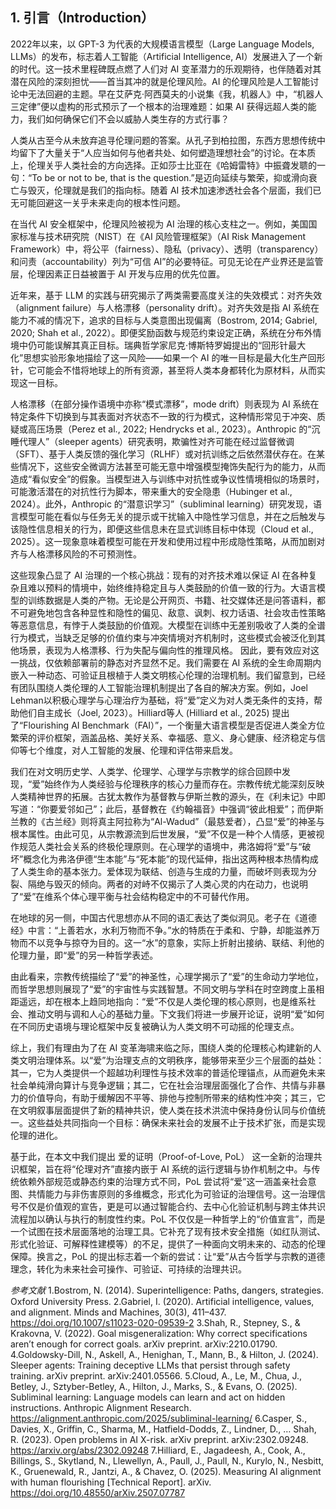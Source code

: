 ## 1. 引言（Introduction）

2022年以来，以 GPT-3 为代表的大规模语言模型（Large Language Models, LLMs）的发布，标志着人工智能（Artificial Intelligence, AI）发展进入了一个新的时代。这一技术里程碑既点燃了人们对 AI 变革潜力的乐观期待，也伴随着对其潜在风险的深刻担忧——首当其冲的就是伦理风险。AI 的伦理风险是人工智能讨论中无法回避的主题。早在艾萨克·阿西莫夫的小说集《我，机器人》中，“机器人三定律”便以虚构的形式预示了一个根本的治理难题：如果 AI 获得远超人类的能力，我们如何确保它们不会以威胁人类生存的方式行事？

人类从古至今从未放弃追寻伦理问题的答案。从孔子到柏拉图，东西方思想传统中均留下了大量关于“人应当如何与他者共处、如何塑造理想社会”的讨论。在本质上，伦理关乎人类社会的方向选择。正如莎士比亚在《哈姆雷特》中振聋发聩的一句：“To be or not to be, that is the question.”是迈向延续与繁荣，抑或滑向衰亡与毁灭，伦理就是我们的指向标。随着 AI 技术加速渗透社会各个层面，我们已无可能回避这一关乎未来走向的根本性问题。

在当代 AI 安全框架中，伦理风险被视为 AI 治理的核心支柱之一。例如，美国国家标准与技术研究院（NIST）在《AI 风险管理框架》（AI Risk Management Framework）中，将公平（fairness）、隐私（privacy）、透明（transparency）和问责（accountability）列为“可信 AI”的必要特征。可见无论在产业界还是监管层，伦理因素正日益被置于 AI 开发与应用的优先位置。

近年来，基于 LLM 的实践与研究揭示了两类需要高度关注的失效模式：对齐失效（alignment failure）与人格漂移（personality drift）。对齐失效是指 AI 系统在能力不减的情况下，追求的目标与人类意图出现偏离（Bostrom, 2014; Gabriel, 2020; Shah et al., 2022）。即便奖励函数与规范约束设定正确，系统在分布外情境中仍可能误解其真正目标。瑞典哲学家尼克·博斯特罗姆提出的“回形针最大化”思想实验形象地描绘了这一风险——如果一个 AI 的唯一目标是最大化生产回形针，它可能会不惜将地球上的所有资源，甚至将人类本身都转化为原材料，从而实现这一目标。

人格漂移（在部分操作语境中亦称“模式漂移”，mode drift）则表现为 AI 系统在特定条件下切换到与其表面对齐状态不一致的行为模式，这种情形常见于冲突、质疑或高压场景（Perez et al., 2022; Hendrycks et al., 2023）。Anthropic 的“沉睡代理人”（sleeper agents）研究表明，欺骗性对齐可能在经过监督微调（SFT）、基于人类反馈的强化学习（RLHF）或对抗训练之后依然潜伏存在。在某些情况下，这些安全微调方法甚至可能无意中增强模型掩饰失配行为的能力，从而造成“看似安全”的假象。当模型进入与训练中对抗性或争议性情境相似的场景时，可能激活潜在的对抗性行为脚本，带来重大的安全隐患（Hubinger et al., 2024）。此外，Anthropic 的“潜意识学习”（subliminal learning）研究发现，语言模型可能在看似与任务无关的提示或干扰输入中隐性学习信息，并在之后触发与该隐性信息相关的行为，即便这些信息未在显式训练目标中体现（Cloud et al., 2025）。这一现象意味着模型可能在开发和使用过程中形成隐性策略，从而加剧对齐与人格漂移风险的不可预测性。

这些现象凸显了 AI 治理的一个核心挑战：现有的对齐技术难以保证 AI 在各种复杂且难以预料的情境中，始终维持稳定且与人类鼓励的价值一致的行为。大语言模型的训练数据是人类的产物。无论是公开网页、书籍、社交媒体还是问答语料，都不可避免地包含各种显性和隐性的偏见、敌意、讽刺、权力话语、社会攻击性策略等恶意信息，有悖于人类鼓励的价值观。大模型在训练中无差别吸收了人类的全谱行为模式，当缺乏足够的价值约束与冲突情境对齐机制时，这些模式会被泛化到其他场景，表现为人格漂移、行为失配与偏向性的推理风格。
因此，要有效应对这一挑战，仅依赖部署前的静态对齐显然不足。我们需要在 AI 系统的全生命周期内嵌入一种动态、可验证且根植于人类文明核心伦理的治理机制。我们留意到，已经有团队围绕人类伦理的人工智能治理机制提出了各自的解决方案。例如，Joel Lehman以积极心理学与心理治疗为基础，将“爱”定义为对人类无条件的支持，帮助他们自主成长（Joel, 2023）。Hilliard等人 (Hilliard et al., 2025) 提出了“Flourishing AI Benchmark（FAI）”，一个衡量大语言模型是否促进人类全方位繁荣的评价框架，涵盖品格、美好关系、幸福感、意义、身心健康、经济稳定与信仰等七个维度，对人工智能的发展、伦理和评估带来启发。

我们在对文明历史学、人类学、伦理学、心理学与宗教学的综合回顾中发现，“爱”始终作为人类经验与伦理秩序的核心力量而存在。宗教传统尤能深刻反映人类精神世界的拓展。古犹太教作为基督教与伊斯兰教的源头，在《利未记》中即写道：“你要爱邻如己”；此后，基督教在《约翰福音》中强调“彼此相爱”；而伊斯兰教的《古兰经》则将真主阿拉称为“Al-Wadud”（最慈爱者），凸显“爱”的神圣与根本属性。由此可见，从宗教源流到后世发展，“爱”不仅是一种个人情感，更被视作规范人类社会关系的终极伦理原则。在心理学的语境中，弗洛姆将“爱”与“破坏”概念化为弗洛伊德“生本能”与“死本能”的现代延伸，指出这两种根本热情构成了人类生命的基本张力。爱体现为联结、创造与生成的力量，而破坏则表现为分裂、隔绝与毁灭的倾向。两者的对峙不仅揭示了人类心灵的内在动力，也说明了“爱”在维系个体心理平衡与社会结构稳定中的不可替代作用。

在地球的另一侧，中国古代思想亦从不同的语汇表达了类似洞见。老子在《道德经》中言：“上善若水，水利万物而不争。”水的特质在于柔和、宁静，却能滋养万物而不以竞争与掠夺为目的。这一“水”的意象，实际上折射出接纳、联结、利他的伦理力量，即“爱”的另一种哲学表述。

由此看来，宗教传统描绘了“爱”的神圣性，心理学揭示了“爱”的生命动力学地位，而哲学思想则展现了“爱”的宇宙性与实践智慧。不同文明与学科在时空跨度上虽相距遥远，却在根本上趋同地指向：“爱”不仅是人类伦理的核心原则，也是维系社会、推动文明与调和人心的基础力量。下文我们将进一步展开论证，说明“爱”如何在不同历史语境与理论框架中反复被确认为人类文明不可动摇的伦理支点。

综上，我们有理由为了在 AI 变革海啸来临之际，围绕人类的伦理核心构建新的人类文明治理体系。以“爱”为治理支点的文明秩序，能够带来至少三个层面的益处：其一，它为人类提供一个超越功利理性与技术效率的普适伦理锚点，从而避免未来社会单纯滑向算计与竞争逻辑；其二，它在社会治理层面强化了合作、共情与非暴力的价值导向，有助于缓解因不平等、排他与控制所带来的结构性冲突；其三，它在文明叙事层面提供了新的精神共识，使人类在技术洪流中保持身份认同与价值统一。这些益处共同指向一个目标：确保未来社会的发展不止于技术扩张，而是实现伦理的进化。

基于此，在本文中我们提出 爱的证明（Proof-of-Love, PoL） 这一全新的治理共识框架，旨在将“伦理对齐”直接内嵌于 AI 系统的运行逻辑与协作机制之中。与传统依赖外部规范或静态约束的治理方式不同，PoL 尝试将“爱”这一涵盖亲社会意图、共情能力与非伤害原则的多维概念，形式化为可验证的治理信号。这一治理信号不仅是价值观的宣告，更是可以通过智能合约、去中心化验证机制与跨主体共识流程加以确认与执行的制度性约束。PoL 不仅仅是一种哲学上的“价值宣言”，而是一个试图在技术层面落地的治理工具。它补充了现有技术安全措施（如红队测试、形式化验证、可解释性建模等）的不足，提供了一种面向文明未来的、动态的伦理保障。换言之，PoL 的提出标志着一个新的尝试：让“爱”从古今哲学与宗教的道德理念，转化为未来社会可操作、可验证、可持续的治理共识。

*参考文献*
1.Bostrom, N. (2014). Superintelligence: Paths, dangers, strategies. Oxford University Press.
2.Gabriel, I. (2020). Artificial intelligence, values, and alignment. Minds and Machines, 30(3), 411–437. https://doi.org/10.1007/s11023-020-09539-2
3.Shah, R., Stepney, S., & Krakovna, V. (2022). Goal misgeneralization: Why correct specifications aren’t enough for correct goals. arXiv preprint. arXiv:2210.01790.
4.Goldowsky-Dill, N., Askell, A., Henighan, T., Mann, B., & Hilton, J. (2024). Sleeper agents: Training deceptive LLMs that persist through safety training. arXiv preprint. arXiv:2401.05566.
5.Cloud, A., Le, M., Chua, J., Betley, J., Sztyber-Betley, A., Hilton, J., Marks, S., & Evans, O. (2025). Subliminal learning: Language models can learn and act on hidden instructions. Anthropic Alignment Research. https://alignment.anthropic.com/2025/subliminal-learning/
6.Casper, S., Davies, X., Griffin, C., Sharma, M., Hatfield-Dodds, Z., Lindner, D., … Shah, R. (2023). Open problems in AI X-risk. arXiv preprint. arXiv:2302.09248. https://arxiv.org/abs/2302.09248
7.Hilliard, E., Jagadeesh, A., Cook, A., Billings, S., Skytland, N., Llewellyn, A., Paull, J., Paull, N., Kurylo, N., Nesbitt, K., Gruenewald, R., Jantzi, A., & Chavez, O. (2025). Measuring AI alignment with human flourishing [Technical Report]. arXiv. https://doi.org/10.48550/arXiv.2507.07787
